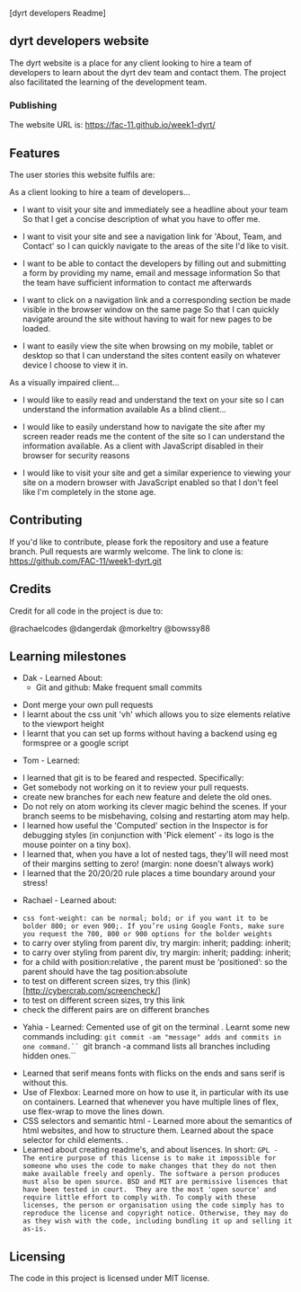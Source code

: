 [dyrt developers Readme]

## dyrt developers website

The dyrt website is a place for any client looking to hire a team of developers to learn about the dyrt dev team and contact them. The project also facilitated the learning of the development team.


### Publishing

The website URL is:
https://fac-11.github.io/week1-dyrt/


## Features



The user stories this website fulfils are:

As a client looking to hire a team of developers...

- I want to visit your site and immediately see a headline about your team
So that I get a concise description of what you have to offer me.

- I want to visit your site and see a navigation link for 'About, Team, and Contact'
so I can quickly navigate to the areas of the site I'd like to visit.

- I want to be able to contact the developers by filling out and submitting a form by providing my name, email and message information
So that the team have sufficient information to contact me afterwards

- I want to click on a navigation link and a corresponding section be made visible in the browser window on the same page
So that I can quickly navigate around the site without having to wait for new pages to be loaded.

- I want to easily view the site when browsing on my mobile, tablet or desktop
so that I can understand the sites content easily on whatever device I choose to view it in.

As a visually impaired client...

- I would like to easily read and understand the text on your site
so I can understand the information available
As a blind client...

- I would like to easily understand how to navigate the site after my screen reader reads me the content of the site
so I can understand the information available.
As a client with JavaScript disabled in their browser for security reasons

- I would like to visit your site and get a similar experience to viewing your site on a modern browser with JavaScript enabled
so that I don't feel like I'm completely in the stone age.




## Contributing


If you'd like to contribute, please fork the repository and use a feature
branch. Pull requests are warmly welcome. The link to clone is:
https://github.com/FAC-11/week1-dyrt.git



## Credits

Credit for all code in the project is due to:

@rachaelcodes
@dangerdak
@morkeltry
@bowssy88

## Learning milestones



 - Dak - Learned About:
   *  Git and github: Make frequent small commits
 * Dont merge your own pull requests
 * I learnt about the css unit 'vh' which allows you to size elements relative to the viewport height
 * I learnt that you can set up forms without having a backend
using eg formspree or a google script

- Tom - Learned:
* I learned that git is to be feared and respected.
Specifically:
* Get somebody not working on it to review your pull requests.
* create new branches for each new feature and delete the old ones.
* Do not rely on atom working its clever magic behind the scenes. If your branch seems to be misbehaving, colsing and restarting atom may help.
* I learned how useful the 'Computed' section in the Inspector is for debugging styles (in conjunction with 'Pick element' - its logo is the mouse pointer on a tiny box).
* I learned that, when you have a lot of nested tags, they'll will need most of their margins setting to zero! (margin: none doesn't always work)
* I learned that the 20/20/20 rule places a time boundary around your stress!

 - Rachael - Learned about:
 * `css font-weight: can be normal; bold; or if you want it to be bolder 800; or even 900;. If you’re using Google Fonts, make sure you request the 700, 800 or 900 options for the bolder weights`
 * to carry over styling from parent div, try margin: inherit; padding: inherit;
 * to carry over styling from parent div, try margin: inherit; padding: inherit;
 * for a child with position:relative , the parent must be ‘positioned’: so the parent should have the tag position:absolute
 * to test on different screen sizes, try this (link)[http://cybercrab.com/screencheck/]
 * to test on different screen sizes, try this link
 * check the different pairs are on different branches

 - Yahia - Learned:
 Cemented use of git on the terminal . Learnt some new commands including:
	`git commit -am "message" adds and commits in one command.``
   `git branch -a command lists all branches including hidden ones.``
 * Learned that serif means fonts with flicks on the ends and sans serif is without this.
 * Use of Flexbox: Learned more on how to use it, in particular with its use on containers. Learned that whenever you have multiple lines of flex, use flex-wrap to move the lines down.
 * CSS selectors and semantic html - Learned more about the semantics of html websites, and how to structure them. Learned about the space selector for child elements. .
  * Learned about creating readme's, and about lisences. In short: `GPL - The entire purpose of this license is to make it impossible for someone who uses the code to make changes that they do not then make available freely and openly. The software a person produces must also be open source. BSD and MIT are permissive lisences that have been tested in court.  They are the most 'open source' and require little effort to comply with. To comply with these licenses, the person or organisation using the code simply has to reproduce the license and copyright notice. Otherwise, they may do as they wish with the code, including bundling it up and selling it as-is.`




## Licensing

The code in this project is licensed under MIT license.
